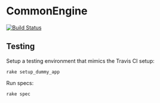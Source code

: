 CommonEngine
============

[![Build Status](https://travis-ci.org/CruGloabl/common_engine.png?branch=master)](https://travis-ci.org/CruGloabal/common_engine)

## Testing
Setup a testing environment that mimics the Travis CI setup:

    rake setup_dummy_app 

Run specs:
    
    rake spec
    
